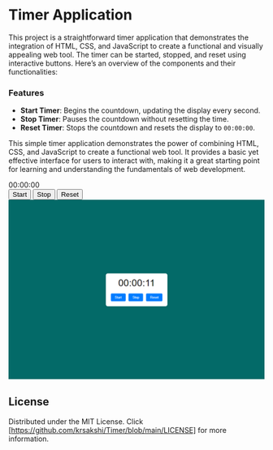 # Timer Application
<body> <div class="description"> <p> This project is a straightforward timer application that demonstrates the integration of HTML, CSS, and JavaScript to create a functional and visually appealing web tool. The timer can be started, stopped, and reset using interactive buttons. Here’s an overview of the components and their functionalities: </p> <h3>Features</h3> <ul> <li><strong>Start Timer</strong>: Begins the countdown, updating the display every second.</li> <li><strong>Stop Timer</strong>: Pauses the countdown without resetting the time.</li> <li><strong>Reset Timer</strong>: Stops the countdown and resets the display to <code>00:00:00</code>.</li> </ul> <p> This simple timer application demonstrates the power of combining HTML, CSS, and JavaScript to create a functional web tool. It provides a basic yet effective interface for users to interact with, making it a great starting point for learning and understanding the fundamentals of web development. </p> </div> <div class="timer-container"> <div id="timer">00:00:00</div> <button id="start-btn">Start</button> <button id="stop-btn">Stop</button> <button id="reset-btn">Reset</button> </div></body> </html>
<img src="Image.png" alt=" Image ">

<!-- LICENSE -->
## License

Distributed under the MIT License. Click [https://github.com/krsakshi/Timer/blob/main/LICENSE] for more information.

